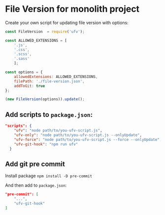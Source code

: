 # File Version for monolith project

Create your own script for updating file version with options:
```js
const FileVersion  = require('ufv');

const ALLOWED_EXTENSIONS = [
    '.js',
    '.css',
    '.scss',
    '.sass'
    ];

const options = {
    allowedExtensions: ALLOWED_EXTENSIONS,
    filePath: './file-version.json',
    addToGit: true
};

(new FileVersion(options)).update();

```

## Add scripts to `package.json`:
```json
"scripts": {
    "ufv": "node path/to/you-ufv-script.js",
    "ufv-only": "node path/to/you-ufv-script.js --onlyUpdate",
    "ufv-force": "node path/to/you-ufv-script.js --force --onlyUpdate",
    "ufv-git-hook": "npm run ufv"
  }
```

## Add git pre commit

Install package `npm install -D pre-commit`

And then add to `package.json`:
```json
"pre-commit": [
    "...",
    "ufv-git-hook"
]
```